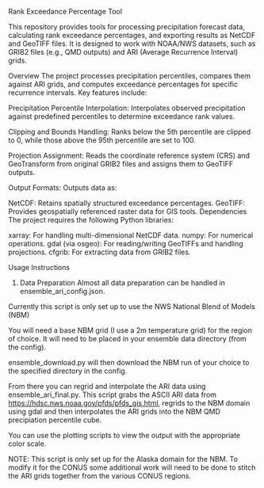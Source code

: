 Rank Exceedance Percentage Tool

This repository provides tools for processing precipitation forecast data, calculating rank exceedance percentages, and exporting results as NetCDF and GeoTIFF files. It is designed to work with NOAA/NWS datasets, such as GRIB2 files (e.g., QMD outputs) and ARI (Average Recurrence Interval) grids.

Overview
The project processes precipitation percentiles, compares them against ARI grids, and computes exceedance percentages for specific recurrence intervals. Key features include:

Precipitation Percentile Interpolation:
Interpolates observed precipitation against predefined percentiles to determine exceedance rank values.

Clipping and Bounds Handling:
Ranks below the 5th percentile are clipped to 0, while those above the 95th percentile are set to 100.

Projection Assignment:
Reads the coordinate reference system (CRS) and GeoTransform from original GRIB2 files and assigns them to GeoTIFF outputs.

Output Formats:
Outputs data as:

NetCDF: Retains spatially structured exceedance percentages.
GeoTIFF: Provides geospatially referenced raster data for GIS tools.
Dependencies
The project requires the following Python libraries:

xarray: For handling multi-dimensional NetCDF data.
numpy: For numerical operations.
gdal (via osgeo): For reading/writing GeoTIFFs and handling projections.
cfgrib: For extracting data from GRIB2 files.

Usage Instructions
1. Data Preparation
Almost all data preparation can be handled in ensemble_ari_config.json.

Currently this script is only set up to use the NWS National Blend of Models (NBM)

You will need a base NBM grid (I use a 2m temperature grid) for the region of choice.  It will need to be placed in your ensemble data directory (from the config).

ensemble_download.py will then download the NBM run of your choice to the specified directory in the config.  

From there you can regrid and interpolate the ARI data using ensemble_ari_final.py.  This script grabs the ASCII ARI data from https://hdsc.nws.noaa.gov/pfds/pfds_gis.html, 
regrids to the NBM domain using gdal and then interpolates the ARI grids into the NBM QMD precipiation percentile cube.

You can use the plotting scripts to view the output with the appropriate color scale.

NOTE:  This script is only set up for the Alaska domain for the NBM.  To modify it for the CONUS some additional work will need to be done to stitch the ARI grids together from 
the various CONUS regions.
